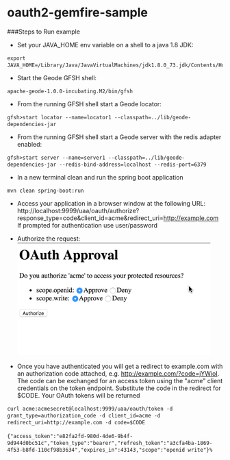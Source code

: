 # oauth2-gemfire-sample

###Steps to Run example
* Set your JAVA_HOME env variable on a shell to a java 1.8 JDK:  
```
export JAVA_HOME=/Library/Java/JavaVirtualMachines/jdk1.8.0_73.jdk/Contents/Home
```

* Start the Geode GFSH shell:
```
apache-geode-1.0.0-incubating.M2/bin/gfsh
```

* From the running GFSH shell start a Geode locator:
```
gfsh>start locator --name=locator1 --classpath=../lib/geode-dependencies-jar
```

* From the running GFSH shell start a Geode server with the redis adapter enabled:
```
gfsh>start server --name=server1 --classpath=../lib/geode-dependencies-jar --redis-bind-address=localhost --redis-port=6379
```

* In a new terminal clean and run the spring boot application
```
mvn clean spring-boot:run
```

* Access your application in a browser window at the following URL: http://localhost:9999/uaa/oauth/authorize?response_type=code&client_id=acme&redirect_uri=http://example.com  If prompted for authentication use user/password

* Authorize the request:
![alt text][img]

[img]: /img.png "Image"

* Once you have authenticated you will get a redirect to example.com with an authorization code attached, e.g. http://example.com/?code=jYWioI.  The code can be exchanged for an access token using the "acme" client credentials on the token endpoint. Substitute the code in the redirect for $CODE.  Your OAuth tokens will be returned
```
curl acme:acmesecret@localhost:9999/uaa/oauth/token -d grant_type=authorization_code -d client_id=acme -d redirect_uri=http://example.com -d code=$CODE

{"access_token":"e82fa2fd-980d-4de6-9b4f-9d944d0bc51c","token_type":"bearer","refresh_token":"a3cfa4ba-1869-4f53-b8fd-110cf98b3634","expires_in":43143,"scope":"openid write"}%  
```
